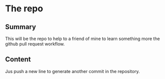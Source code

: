 # The repo

## Summary

This will be the repo to help to a friend of mine to learn something more the github pull request workflow.


## Content

Jus push a new line to generate another commit in the repository.
